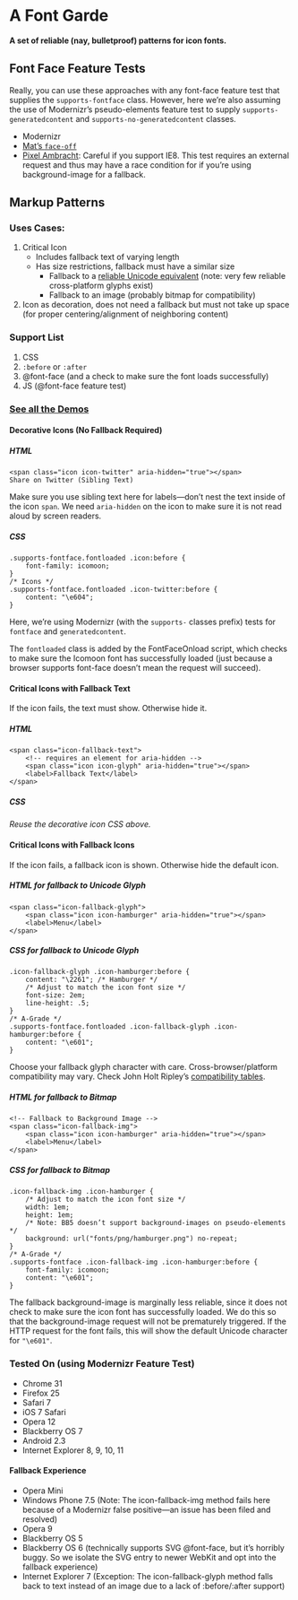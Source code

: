 # A Font Garde

**A set of reliable (nay, bulletproof) patterns for icon fonts.**

## Font Face Feature Tests

Really, you can use these approaches with any font-face feature test that supplies the `supports-fontface` class. However, here we’re also assuming the use of Modernizr’s pseudo-elements feature test to supply `supports-generatedcontent` and `supports-no-generatedcontent` classes.

* Modernizr
* [Mat’s `face-off`](https://github.com/filamentgroup/face-off)
* [Pixel Ambracht](http://pixelambacht.nl/2013/font-face-render-check/): Careful if you support IE8. This test requires an external request and thus may have a race condition for if you’re using background-image for a fallback.

## Markup Patterns

### Uses Cases:

1. Critical Icon
	* Includes fallback text of varying length
	* Has size restrictions, fallback must have a similar size
		* Fallback to a [reliable Unicode equivalent](http://unicode.johnholtripley.co.uk/) (note: very few reliable cross-platform glyphs exist)
		* Fallback to an image (probably bitmap for compatibility)
1. Icon as decoration, does not need a fallback but must not take up space (for proper centering/alignment of neighboring content)

### Support List

1. CSS
1. `:before` or `:after`
1. @font-face (and a check to make sure the font loads successfully)
1. JS (@font-face feature test)

### [See all the Demos](http://filamentgroup.github.io/a-font-garde/markup.html)

#### Decorative Icons (No Fallback Required)

##### HTML

	<span class="icon icon-twitter" aria-hidden="true"></span>
	Share on Twitter (Sibling Text)

Make sure you use sibling text here for labels—don’t nest the text inside of the icon `span`. We need `aria-hidden` on the icon to make sure it is not read aloud by screen readers.

##### CSS

	.supports-fontface.fontloaded .icon:before {
		font-family: icomoon;
	}
	/* Icons */
	.supports-fontface.fontloaded .icon-twitter:before {
		content: "\e604";
	}

Here, we’re using Modernizr (with the `supports-` classes prefix) tests for `fontface` and `generatedcontent`.

The `fontloaded` class is added by the FontFaceOnload script, which checks to make sure the Icomoon font has successfully loaded (just because a browser supports font-face doesn’t mean the request will succeed).

#### Critical Icons with Fallback Text

If the icon fails, the text must show. Otherwise hide it.

##### HTML

	<span class="icon-fallback-text">
		<!-- requires an element for aria-hidden -->
		<span class="icon icon-glyph" aria-hidden="true"></span>
		<label>Fallback Text</label>
	</span>

##### CSS

*Reuse the decorative icon CSS above.*

#### Critical Icons with Fallback Icons

If the icon fails, a fallback icon is shown. Otherwise hide the default icon.

##### HTML for fallback to Unicode Glyph

	<span class="icon-fallback-glyph">
		<span class="icon icon-hamburger" aria-hidden="true"></span>
		<label>Menu</label>
	</span>

##### CSS for fallback to Unicode Glyph

	.icon-fallback-glyph .icon-hamburger:before {
		content: "\2261"; /* Hamburger */
		/* Adjust to match the icon font size */
		font-size: 2em;
		line-height: .5;
	}
	/* A-Grade */
	.supports-fontface.fontloaded .icon-fallback-glyph .icon-hamburger:before {
		content: "\e601";
	}

Choose your fallback glyph character with care. Cross-browser/platform compatibility may vary. Check John Holt Ripley’s [compatibility tables]( http://unicode.johnholtripley.co.uk/).

##### HTML for fallback to Bitmap

	<!-- Fallback to Background Image -->
	<span class="icon-fallback-img">
		<span class="icon icon-hamburger" aria-hidden="true"></span>
		<label>Menu</label>
	</span>

##### CSS for fallback to Bitmap

	.icon-fallback-img .icon-hamburger {
		/* Adjust to match the icon font size */
		width: 1em;
		height: 1em;
		/* Note: BB5 doesn’t support background-images on pseudo-elements */
		background: url("fonts/png/hamburger.png") no-repeat;
	}
	/* A-Grade */
	.supports-fontface .icon-fallback-img .icon-hamburger:before {
		font-family: icomoon;
		content: "\e601";
	}

The fallback background-image is marginally less reliable, since it does not check to make sure the icon font has successfully loaded. We do this so that the background-image request will not be prematurely triggered. If the HTTP request for the font fails, this will show the default Unicode character for `"\e601"`.

### Tested On (using Modernizr Feature Test)

* Chrome 31
* Firefox 25
* Safari 7
* iOS 7 Safari
* Opera 12
* Blackberry OS 7
* Android 2.3
* Internet Explorer 8, 9, 10, 11

#### Fallback Experience

* Opera Mini
* Windows Phone 7.5 (Note: The icon-fallback-img method fails here because of a Modernizr false positive—an issue has been filed and resolved)
* Opera 9
* Blackberry OS 5
* Blackberry OS 6 (technically supports SVG @font-face, but it’s horribly buggy. So we isolate the SVG entry to newer WebKit and opt into the fallback experience)
* Internet Explorer 7 (Exception: The icon-fallback-glyph method falls back to text instead of an image due to a lack of :before/:after support)



